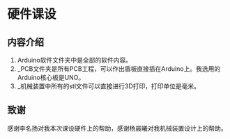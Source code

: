# 硬件课设
## 内容介绍
1. Arduino软件文件夹中是全部的软件内容。
2. _PCB文件夹是所有PCB工程，可以作出盾板直接插在Arduino上。我选用的Arduino核心板是UNO。
3. _机械装置中所有的stl文件可以直接进行3D打印，打印单位是毫米。
## 致谢
感谢李名扬对我本次课设硬件上的帮助，感谢杨晨曦对我机械装置设计上的帮助。
